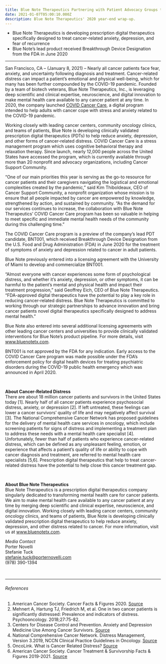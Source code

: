 ```yaml
---
title: Blue Note Therapeutics Partnering with Patient Advocacy Groups to Provide Digital Cancer-Related Mental Health Care During Pandemic
date: 2021-01-07T05:00:10.000Z
description: Blue Note Therapeutics' 2020 year-end wrap-up.
---
```


- Blue Note Therapeutics is developing prescription digital therapeutics specifically designed to treat cancer-related anxiety, depression, and fear of recurrence
- Blue Note’s lead product received Breakthrough Device Designation from the FDA in June 2020

---

San Francisco, CA – (January 8, 2021) – Nearly all cancer patients face fear, anxiety, and uncertainty following diagnosis and treatment. Cancer-related distress can impact a patient’s emotional and physical well-being, which for many has been further compounded by the COVID-19 pandemic. Founded by a team of biotech veterans, Blue Note Therapeutics, Inc., is leveraging deep scientific and clinical expertise, neuroscience, and digital innovation to make mental health care available to any cancer patient at any time. In 2020, the company launched [COVID Cancer Care](https://covidcancercare.com), a digital program intended to help adults with cancer cope with stress and anxiety related to the COVID-19 pandemic.  

Working closely with leading cancer centers, community oncology clinics, and teams of patients, Blue Note is developing clinically validated prescription digital therapeutics (PDTs) to help reduce anxiety, depression, and other forms of cancer-related distress. COVID Cancer Care is a stress management program which uses cognitive behavioral therapy and relaxation therapy. Since launch, nearly 12,000 people across the United States have accessed the program, which is currently available through more than 20 nonprofit and advocacy organizations, including Cancer Support Community.

“One of our main priorities this year is serving as the go-to resource for cancer patients and their caregivers navigating the logistical and emotional complexities created by the pandemic,” said Kim Thiboldeaux, CEO of Cancer Support Community, a nonprofit organization whose mission is to ensure that all people impacted by cancer are empowered by knowledge, strengthened by action, and sustained by community. “As the demand for our services continues to increase, the collaboration with Blue Note Therapeutics’ COVID Cancer Care program has been so valuable in helping to meet specific and immediate mental health needs of the community during this challenging time.”

The COVID Cancer Care program is a preview of the company’s lead PDT candidate, BNT001, which received Breakthrough Device Designation from the U.S. Food and Drug Administration (FDA) in June 2020 for the treatment of symptoms of anxiety and depression related to cancer in adult patients.

Blue Note previously entered into a licensing agreement with the University of Miami to develop and commercialize BNT001.   

“Almost everyone with cancer experiences some form of psychological distress, and whether it’s anxiety, depression, or other symptoms, it can be harmful to the patient’s mental and physical health and impact their treatment progression,” said Geoffrey Eich, CEO of Blue Note Therapeutics. “FDA-approved digital therapeutics have the potential to play a key role in reducing cancer-related distress. Blue Note Therapeutics is committed to working through our strategic partnerships to advance innovation and bring cancer patients novel digital therapeutics specifically designed to address mental health.”

Blue Note also entered into several additional licensing agreements with other leading cancer centers and universities to provide clinically validated interventions for Blue Note’s product pipeline. For more details, visit www.bluenotetx.com.  

BNT001 is not approved by the FDA for any indication. Early access to the COVID Cancer Care program was made possible under the FDA’s enforcement policy for digital health devices for treating psychiatric disorders during the COVID-19 public health emergency which was announced in April 2020.   

&nbsp;  

**About Cancer-Related Distress**  
There are about 18 million cancer patients and survivors in the United States today [1]. Nearly half of all cancer patients experience psychosocial distress, anxiety, or depression [2]. If left untreated, these feelings can lower a cancer survivors’ quality of life and may negatively affect survival [3]. The National Comprehensive Cancer Network has proposed guidelines for the delivery of mental health care services in oncology, which include screening patients for signs of distress and implementing a treatment plan to address these needs with a mental health care specialist [4]. Unfortunately, fewer than half of patients who experience cancer-related distress, which can be defined as any unpleasant feeling, emotion, or experience that affects a patient’s quality of life or ability to cope with cancer diagnosis and treatment, are referred to mental health care specialists [5,6]. Prescription digital therapeutics that help to treat cancer-related distress have the potential to help close this cancer treatment gap.  

&nbsp;  

**About Blue Note Therapeutics**  
Blue Note Therapeutics is a prescription digital therapeutics company singularly dedicated to transforming mental health care for cancer patients. We aim to make mental health care available to any cancer patient at any time by merging deep scientific and clinical expertise, neuroscience, and digital innovation. Working closely with leading cancer centers, community oncology clinics, and teams of patients, Blue Note is developing clinically validated prescription digital therapeutics to help reduce anxiety, depression, and other distress related to cancer. For more information, visit us at www.bluenotetx.com.  


_Media Contact_  
Porter Novelli  
Stefanie Tuck  
stefanie.tuck@porternovelli.com  
(978) 390-1394

&nbsp;  

---

###### References 

1. American Cancer Society. Cancer Facts & Figures 2020. [Source](https://www.cancer.org/content/dam/cancer-org/research/cancer-facts-and-statistics/annual-cancer-facts-and-figures/2020/cancer-facts-and-figures-2020.pdf)
2. Mehnert A, Hartung TJ, Friedrich M, et al. One in two cancer patients is significantly distressed: Prevalence and indicators of distress. Psychooncology. 2018;27:75-82.
3. Centers for Disease Control and Prevention. Anxiety and Depression Medicine Use Among Cancer Survivors. [Source](https://www.cdc.gov/cancer/dcpc/research/articles/anxiety_dep_med_survivors.htm)
4. National Comprehensive Cancer Network. Distress Management, Version 3.2019, NCCN Clinical Practice Guidelines in Oncology. [Source](https://jnccn.org/view/journals/jnccn/17/10/article-p1229.xml)
5. OncoLink. What is Cancer Related Distress? [Source](https://www.oncolink.org/support/practical-and-emotional/coping-communication-concerns/what-is-cancer-related-distress)
6. American Cancer Society. Cancer Treatment &amp; Survivorship Facts &amp; Figures 2019-2021. [Source](https://www.cancer.org/content/dam/cancer-org/research/cancer-facts-and-statistics/cancer-treatment-and-survivorship-facts-and-figures/cancer-treatment-and-survivorship-facts-and-figures-2019-2021.pdf)